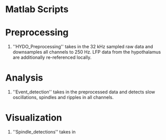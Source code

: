 # Matlab Scripts 

# Preprocessing

1. ''HYDO_Preprocessing'' takes in the 32 kHz sampled raw data and downsamples all channels to 250 Hz. LFP data from the hypothalamus are additionally re-referenced locally. 

# Analysis 

1. ''Event_detection'' takes in the preprocessed data and detects slow oscillations, spindles and ripples in all channels.

# Visualization

1. ''Spindle_detections'' takes in 